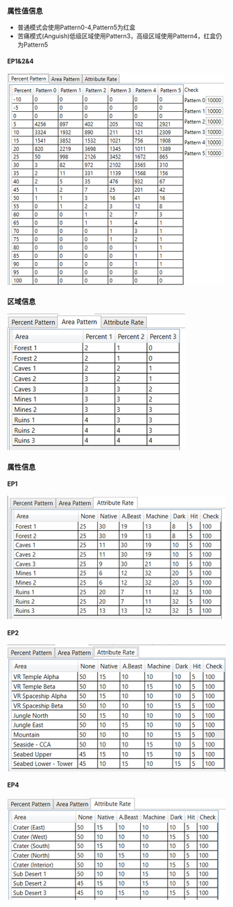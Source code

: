 ### 属性值信息

* 普通模式会使用Pattern0-4,Pattern5为红盒
* 苦痛模式(Anguish)低级区域使用Pattern3，高级区域使用Pattern4，红盒仍为Pattern5

#### EP1&2&4
![pp](./static/img/percent_patterns.jpg)

### 区域信息
![ap1](./static/img/ap1.png)

### 属性信息
#### EP1

![ar1](./static/img/ar1.png)

#### EP2

![ar2](./static/img/ar2.png)

#### EP4

![ar3](./static/img/ar3.png)